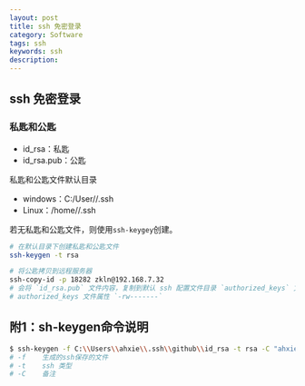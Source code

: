 ```yaml
---
layout: post
title: ssh 免密登录
category: Software
tags: ssh
keywords: ssh
description:
---
```


## ssh 免密登录

### 私匙和公匙

- id_rsa：私匙
- id_rsa.pub：公匙

私匙和公匙文件默认目录

- windows：C:/User/<username>/.ssh
- Linux：/home/<username>/.ssh

若无私匙和公匙文件，则使用`ssh-keygey`创建。

```bash
# 在默认目录下创建私匙和公匙文件
ssh-keygen -t rsa

# 将公匙拷贝到远程服务器
ssh-copy-id -p 18282 zkln@192.168.7.32
# 会将 `id_rsa.pub` 文件内容，复制到默认 ssh 配置文件目录 `authorized_keys` 文件中。
# authorized_keys 文件属性 `-rw-------`
```

## 附1：sh-keygen命令说明

```bash
$ ssh-keygen -f C:\\Users\\ahxie\\.ssh\\github\\id_rsa -t rsa -C "ahxieqi@163.com"
# -f    生成的ssh保存的文件
# -t    ssh 类型
# -C    备注
```
